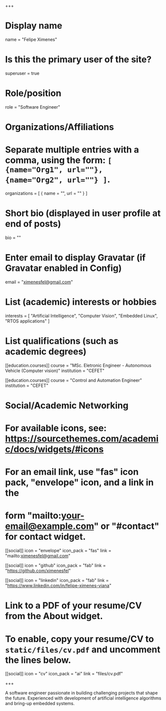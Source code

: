 +++
# Display name
name = "Felipe Ximenes"

# Is this the primary user of the site?
superuser = true

# Role/position
role = "Software Engineer"

# Organizations/Affiliations
#   Separate multiple entries with a comma, using the form: `[ {name="Org1", url=""}, {name="Org2", url=""} ]`.
organizations = [ { name = "", url = "" } ]

# Short bio (displayed in user profile at end of posts)
bio = ""

# Enter email to display Gravatar (if Gravatar enabled in Config)
email = "ximenesfel@gmail.com"

# List (academic) interests or hobbies
interests = [
  "Artificial Intelligence",
  "Computer Vision",
  "Embedded Linux",
  "RTOS applications"
]

# List qualifications (such as academic degrees)

[[education.courses]]
  course = "MSc. Eletronic Engineer - Autonomous Vehicle (Computer vision)"
  institution = "CEFET"

[[education.courses]]
  course = "Control and Automation Engineer"
  institution = "CEFET"

# Social/Academic Networking
# For available icons, see: https://sourcethemes.com/academic/docs/widgets/#icons
#   For an email link, use "fas" icon pack, "envelope" icon, and a link in the
#   form "mailto:your-email@example.com" or "#contact" for contact widget.

[[social]]
  icon = "envelope"
  icon_pack = "fas"
  link = "mailto:ximenesfel@gmail.com"

[[social]]
  icon = "github"
  icon_pack = "fab"
  link = "https://github.com/ximenesfel"

[[social]]
  icon = "linkedin"
  icon_pack = "fab"
  link = "https://www.linkedin.com/in/felipe-ximenes-viana"


# Link to a PDF of your resume/CV from the About widget.
# To enable, copy your resume/CV to `static/files/cv.pdf` and uncomment the lines below.
[[social]]
icon = "cv"
icon_pack = "ai"
link = "files/cv.pdf"

+++

A software engineer passionate in building challenging projects that shape the future. Experienced with development of artificial intelligence algorithms and bring-up embedded systems.
